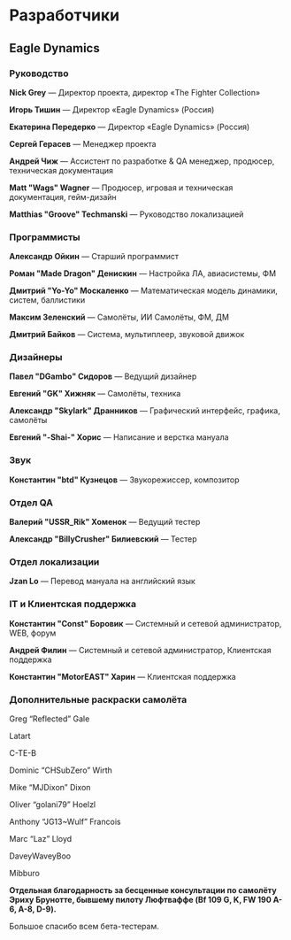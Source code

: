 # Разработчики

## Eagle Dynamics

### Руководство

**Nick Grey** — Директор проекта, директор «The Fighter Collection»

**Игорь Тишин** — Директор «Eagle Dynamics» (Россия)

**Екатерина Передерко** — Директор «Eagle Dynamics» (Россия)

**Сергей Герасев** — Менеджер проекта

**Андрей Чиж** — Ассистент по разработке & QA менеджер, продюсер, техническая документация

**Matt "Wags" Wagner** — Продюсер, игровая и техническая документация, гейм-дизайн

**Matthias "Groove" Techmanski** — Руководство локализацией

### Программисты

**Александр Ойкин** — Старший программист

**Роман "Made Dragon" Денискин** — Настройка ЛА, авиасистемы, ФМ

**Дмитрий "Yo-Yo" Москаленко** — Математическая модель динамики, cистем, баллистики

**Максим Зеленский** — Самолёты, ИИ Самолёты, ФМ, ДМ

**Дмитрий Байков** — Система, мультиплеер, звуковой движок

### Дизайнеры

**Павел "DGambo" Сидоров** — Ведущий дизайнер

**Евгений "GK" Хижняк** — Самолёты, техника

**Александр "Skylark" Дранников** — Графический интерфейс, графика, самолёты

**Евгений "-Shai-" Хорис** — Написание и верстка мануала

### Звук

**Константин "btd" Кузнецов** — Звукорежиссер, композитор

### Отдел QA

**Валерий "USSR_Rik" Хоменок** — Ведущий тестер

**Александр "BillyCrusher" Билиевский** — Тестер

### Отдел локализации

**Jzan Lo** — Перевод мануала на английский язык

### IT и Клиентская поддержка

**Константин "Const" Боровик** — Системный и сетевой администратор, WEB, форум

**Андрей Филин** — Системный и сетевой администратор, Клиентская поддержка

**Константин "MotorEAST" Харин** — Клиентская поддержка

### Дополнительные раскраски самолёта

Greg “Reflected” Gale

Latart

C-TE-B

Dominic “CHSubZero” Wirth

Mike “MJDixon” Dixon

Oliver “golani79” Hoelzl

Anthony “JG13~Wulf” Francois

Marc “Laz” Lloyd

DaveyWaveyBoo

Mibburo

**Отдельная благодарность за бесценные консультации по самолёту Эриху Брунотте, бывшему пилоту Люфтваффе (Bf 109 G, K, FW 190 A-6, A-8, D-9).**

Большое спасибо всем бета-тестерам.
